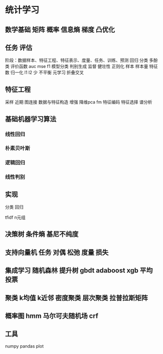# 统计学习

## 数学基础 矩阵 概率 信息熵 梯度 凸优化
## 任务 评估 
阶段：数据样本、特征工程、特征表示、度量、任务、训练、预测
回归 分类 多酚类 评价函数 auc mse f1 模型分类 判别生成  监督 
健壮性 正则化 样本
样本量 特征数
归一化
l1 l2  少 不平衡
元学习 折叠交叉

##   特征工程
采样
近期  图连接
数据与特征构造  增强 降维pca fm 
特征编码 特征选择 
谱分析

## 基础机器学习算法 
### 线性回归 
### 朴素贝叶斯 
### 逻辑回归 
### 线性判别

## 实现
分类
回归

tfidf n元组
## 决策树 条件熵 基尼不纯度
## 支持向量机 任务 对偶 松弛 度量 损失
## 集成学习 随机森林 提升树 gbdt adaboost xgb  平均 投票 
## 聚类 k均值 k近邻 密度聚类 层次聚类 拉普拉斯矩阵
## 概率图 hmm 马尔可夫随机场 crf 

## 工具
numpy
pandas
plot